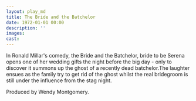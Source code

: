 ```yaml
---
layout: play_md
title: The Bride and the Batchelor
date: 1972-01-01 00:00
description: ''
images:
cast:
---
```


In Ronald Millar's comedy, the Bride and the Batchelor, bride to be Serena opens one of her wedding gifts the night before the big day - only to discover it summons up the ghost of a recently dead batchelor.The laughter ensues as the family try to get rid of the ghost whilst the real bridegroom is still under the influence from the stag night.

Produced by Wendy Montgomery.
